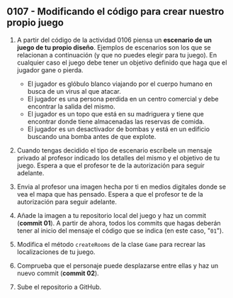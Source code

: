 ## 0107 - Modificando el código para crear nuestro propio juego

1. A partir del código de la actividad 0106 piensa un __escenario de un juego de tu propio diseño__. Ejemplos de escenarios son los que se relacionan a continuación (y que no puedes elegir para tu juego). En cualquier caso el juego debe tener un objetivo definido que haga que el jugador gane o pierda. 

    - El jugador es glóbulo blanco viajando por el cuerpo humano en busca de un virus al que atacar.
    - El jugador es una persona perdida en un centro comercial y debe encontrar la salida del mismo.
    - El jugador es un topo que está en su madriguera y tiene que encontrar donde tiene almacenadas las reservas de comida.
    - El jugador es un desactivador de bombas y está en un edificio buscando una bomba antes de que explote.
  
2. Cuando tengas decidido el tipo de escenario escríbele un mensaje privado al profesor indicado los detalles del mismo y el objetivo de tu juego. Espera a que el profesor te de la autorización para seguir adelante.

3. Envia al profesor una imagen hecha por ti en medios digitales donde se vea el mapa que has pensado. Espera a que el profesor te de la autorización para seguir adelante.

3. Añade la imagen a tu repositorio local del juego y haz un commit (**commit 01**). A partir de ahora, todos los commits que hagas deberán tener al inicio del mensaje el código que se indica (en este caso, "`01`").

3. Modifica el método `createRooms` de la clase `Game` para recrear las localizaciones de tu juego.

4. Comprueba que el personaje puede desplazarse entre ellas y haz un nuevo commit (**commit 02**).

5. Sube el repositorio a GitHub.
